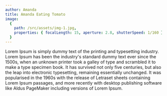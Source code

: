 ```yaml
---
author: Amanda
title: Amanda Eating Tomato
image:
  {
    path: /src/assets/img-1.jpg,
    properties: { focalLength: 15, aperture: 2.8, shutterSpeed: 1/160 },
  }
---
```


Lorem Ipsum is simply dummy text of the printing and typesetting industry. Lorem Ipsum has been the industry's standard dummy text ever since the 1500s, when an unknown printer took a galley of type and scrambled it to make a type specimen book. It has survived not only five centuries, but also the leap into electronic typesetting, remaining essentially unchanged. It was popularised in the 1960s with the release of Letraset sheets containing Lorem Ipsum passages, and more recently with desktop publishing software like Aldus PageMaker including versions of Lorem Ipsum.
